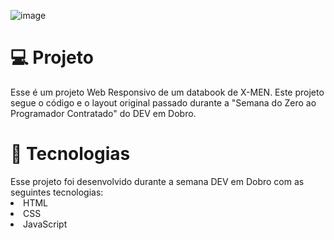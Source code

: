 ![image](https://github.com/MarinaFAO/X-MEN/assets/133884076/ae88fba4-f9aa-49e6-9b1f-793e0ddd7e73)


<h1>💻 Projeto</h1>
Esse é um projeto Web Responsivo de um databook de X-MEN. Este projeto segue o código e o layout original passado durante a "Semana do Zero ao Programador Contratado" do DEV em Dobro.

<h1>🚀 Tecnologias</h1>
Esse projeto foi desenvolvido durante a semana DEV em Dobro com as seguintes tecnologias:
<li>HTML</li>
<li>CSS</li>
<li>JavaScript</li>
 
 
